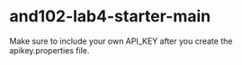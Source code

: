 # and102-lab4-starter-main
 
Make sure to include your own API_KEY after you create the apikey.properties file. 

